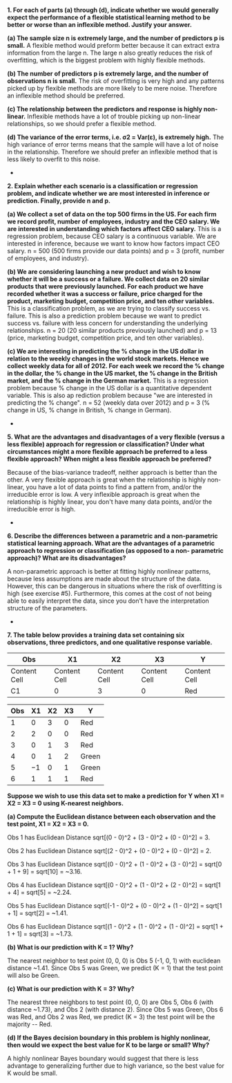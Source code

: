 **1. For each of parts (a) through (d), indicate whether we would generally expect the performance of a flexible statistical learning method to be better or worse than an inflexible method. Justify your answer.**

**(a) The sample size n is extremely large, and the number of predictors p is small.**  A flexible method would preform better because it can extract extra information from the large n.  The large n also greatly reduces the risk of overfitting, which is the biggest problem with highly flexible methods.

**(b) The number of predictors p is extremely large, and the number of observations n is small.** The risk of overfitting is very high and any patterns picked up by flexible methods are more likely to be mere noise.  Therefore an inflexible method should be preferred.

**(c) The relationship between the predictors and response is highly non-linear.** Inflexible methods have a lot of trouble picking up non-linear relationships, so we should prefer a flexible method.

**(d) The variance of the error terms, i.e. σ2 = Var(ε), is extremely high.** The high variance of error terms means that the sample will have a lot of noise in the relationship.  Therefore we should prefer an inflexible method that is less likely to overfit to this noise.

-

**2. Explain whether each scenario is a classification or regression problem, and indicate whether we are most interested in inference or prediction. Finally, provide n and p.**

**(a) We collect a set of data on the top 500 firms in the US. For each firm we record profit, number of employees, industry and the CEO salary. We are interested in understanding which factors affect CEO salary.**  This is a regression problem, because CEO salary is a continuous variable.  We are interested in inference, because we want to know how factors impact CEO salary.  n = 500 (500 firms provide our data points) and p = 3 (profit, number of employees, and industry).

**(b) We are considering launching a new product and wish to know whether it will be a success or a failure. We collect data on 20 similar products that were previously launched. For each product we have recorded whether it was a success or failure, price charged for the product, marketing budget, competition price, and ten other variables.**  This is a classification problem, as we are trying to classify success vs. failure.  This is also a prediction problem because we want to predict success vs. failure with less concern for understanding the underlying relationships.  n = 20 (20 similar products previously launched) and p = 13 (price, marketing budget, competition price, and ten other variables).

**(c) We are interesting in predicting the % change in the US dollar in relation to the weekly changes in the world stock markets. Hence we collect weekly data for all of 2012. For each week we record the % change in the dollar, the % change in the US market, the % change in the British market, and the % change in the German market.**  This is a regression problem because % change in the US dollar is a quantitative dependent variable.  This is also ap rediction problem because "we are interested in predicting the % change".  n = 52 (weekly data over 2012) and p = 3 (% change in US, % change in British, % change in German).

-

**5. What are the advantages and disadvantages of a very flexible (versus a less flexible) approach for regression or classification? Under what circumstances might a more flexible approach be preferred to a less flexible approach? When might a less flexible approach be preferred?**

Because of the bias-variance tradeoff, neither approach is better than the other.  A very flexible approach is great when the relationship is highly non-linear, you have a lot of data points to find a pattern from, and/or the irreducible error is low.  A very inflexible approach is great when the relationship is highly linear, you don't have many data points, and/or the irreducible error is high.

-

**6. Describe the differences between a parametric and a non-parametric statistical learning approach. What are the advantages of a parametric approach to regression or classification (as opposed to a non- parametric approach)? What are its disadvantages?**

A non-parametric approach is better at fitting highly nonlinear patterns, because less assumptions are made about the structure of the data.  However, this can be dangerous in situations where the risk of overfitting is high (see exercise #5).  Furthermore, this comes at the cost of not being able to easily interpret the data, since you don't have the interpretation structure of the parameters.

-

**7. The table below provides a training data set containing six observations, three predictors, and one qualitative response variable.**

| Obs | X1 | X2 | X3 | Y |
| --- | -- | -- | -- | - |
| Content Cell  | Content Cell  | Content Cell  | Content Cell  | Content Cell |
| C1   | 0  | 3  | 0  | Red |

| Obs | X1 | X2 | X3 | Y     |
| --- | -- | -- | -- | ----- |
| 1   | 0  | 3  | 0  | Red   |
| 2   | 2  | 0  | 0  | Red   |
| 3   | 0  | 1  | 3  | Red   |
| 4   | 0  | 1  | 2  | Green |
| 5   | −1 | 0  | 1  | Green |
| 6   | 1  | 1  | 1  | Red   |

**Suppose we wish to use this data set to make a prediction for Y when X1 = X2 = X3 = 0 using K-nearest neighbors.**

**(a) Compute the Euclidean distance between each observation and the test point, X1 = X2 = X3 = 0.**

Obs 1 has Euclidean Distance sqrt[(0 - 0)^2 + (3 - 0)^2 + (0 - 0)^2] = 3.

Obs 2 has Euclidean Distance sqrt[(2 - 0)^2 + (0 - 0)^2 + (0 - 0)^2] = 2.

Obs 3 has Euclidean Distance sqrt[(0 - 0)^2 + (1 - 0)^2 + (3 - 0)^2] = sqrt[0 + 1 + 9] = sqrt[10] = ~3.16.

Obs 4 has Euclidean Distance sqrt[(0 - 0)^2 + (1 - 0)^2 + (2 - 0)^2] = sqrt[1 + 4] = sqrt[5] = ~2.24.

Obs 5 has Euclidean Distance sqrt[(-1 - 0)^2 + (0 - 0)^2 + (1 - 0)^2] = sqrt[1 + 1] = sqrt[2] = ~1.41.

Obs 6 has Euclidean Distance sqrt[(1 - 0)^2 + (1 - 0)^2 + (1 - 0)^2] = sqrt[1 + 1 + 1] = sqrt[3] = ~1.73.

**(b) What is our prediction with K = 1? Why?**

The nearest neighbor to test point (0, 0, 0) is Obs 5 (-1, 0, 1) with euclidean distance ~1.41.  Since Obs 5 was Green, we predict (K = 1) that the test point will also be Green.

**(c) What is our prediction with K = 3? Why?**

The nearest three neighbors to test point (0, 0, 0) are Obs 5, Obs 6 (with distance ~1.73), and Obs 2 (with distance 2).  Since Obs 5 was Green, Obs 6 was Red, and Obs 2 was Red, we predict (K = 3) the test point will be the majority -- Red.

**(d) If the Bayes decision boundary in this problem is highly nonlinear, then would we expect the best value for K to be large or small? Why?**

A highly nonlinear Bayes boundary would suggest that there is less advantage to generalizing further due to high variance, so the best value for K would be small.
